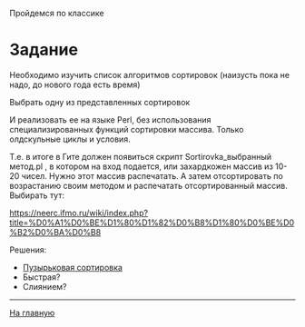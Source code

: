 Пройдемся по классике

# Задание
Необходимо изучить список алгоритмов сортировок (наизусть пока не надо, до нового года есть время)

Выбрать одну из представленных сортировок

И реализовать ее на языке Perl, без использования специализированных функций сортировки массива. Только олдскульные циклы и условия.

Т.е. в итоге в Гите должен появиться скрипт Sortirovka_выбранный метод.pl , в котором на вход подается, или захардкожен массив из 10-20 чисел.
Нужно этот массив распечатать. А затем отсортировать по возрастанию своим методом и распечатать отсортированный массив.
Выбирать тут:

<https://neerc.ifmo.ru/wiki/index.php?title=%D0%A1%D0%BE%D1%80%D1%82%D0%B8%D1%80%D0%BE%D0%B2%D0%BA%D0%B8>

Решения: 
+ [Пузырьковая сортировка](../Bubble_sort.pl)
+ Быстрая?
+ Слиянием?
---
[На главную](../README.md)
